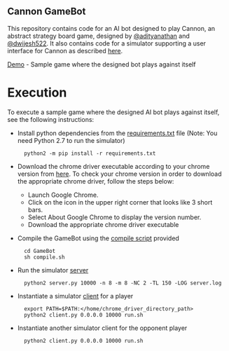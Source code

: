 ## Cannon GameBot

This repository contains code for an AI bot designed to play Cannon, an abstract strategy board game, designed by [@adityanathan](https://github.com/adityanathan) and [@dwijesh522](https://github.com/dwijesh522). It also contains code for a simulator supporting a user interface for Cannon as described [here](cannon_client_instructions.md).

[Demo](https://youtu.be/gslh80uPSDY) - Sample game where the designed bot plays against itself

# Execution

To execute a sample game where the designed AI bot plays against itself, see the following instructions:

- Install python dependencies from the [requirements.txt](requirements.txt) file (Note: You need Python 2.7 to run the simulator)

        python2 -m pip install -r requirements.txt

- Download the chrome driver executable according to your chrome version from [here](https://chromedriver.chromium.org/downloads). To check your chrome version in order to download the appropriate chrome driver, follow the steps below:
    + Launch Google Chrome.
    + Click on the icon in the upper right corner that looks like 3 short bars.
    + Select About Google Chrome to display the version number.
    + Download the appropriate chrome driver executable

- Compile the GameBot using the [compile script](GameBot/compile.sh) provided

        cd GameBot
        sh compile.sh

- Run the simulator [server](server.py)

        python2 server.py 10000 -n 8 -m 8 -NC 2 -TL 150 -LOG server.log

- Instantiate a simulator [client](client.py) for a player

        export PATH=$PATH:</home/chrome_driver_directory_path>
        python2 client.py 0.0.0.0 10000 run.sh

- Instantiate another simulator client for the opponent player

        python2 client.py 0.0.0.0 10000 run.sh